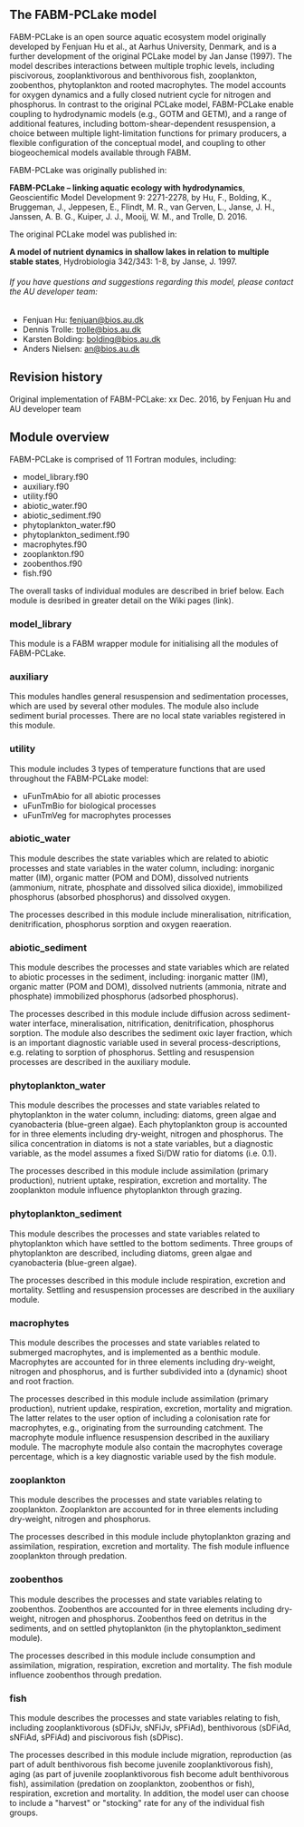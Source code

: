 ## The **FABM-PCLake** model 

FABM-PCLake is an open source aquatic ecosystem model originally developed by Fenjuan Hu et al., at Aarhus University, Denmark, and is a further development of the original PCLake model by Jan Janse (1997). The model describes interactions between multiple trophic levels, including piscivorous, zooplanktivorous and benthivorous fish, zooplankton, zoobenthos, phytoplankton and rooted macrophytes. The model accounts for oxygen dynamics and a fully closed nutrient cycle for nitrogen and phosphorus. In contrast to the original PCLake model, FABM-PCLake enable coupling to hydrodynamic models (e.g., GOTM and GETM), and a range of additional features, including bottom-shear-dependent resuspension, a choice between multiple light-limitation functions for primary producers, a flexible configuration of the conceptual model, and coupling to other biogeochemical models available through FABM.

FABM-PCLake was originally published in: 

**FABM-PCLake – linking aquatic ecology with hydrodynamics**, Geoscientific Model Development 9: 2271-2278,
by Hu, F., Bolding, K., Bruggeman, J., Jeppesen, E., Flindt, M. R., van Gerven, L., Janse, J. H., Janssen, A. B. G., Kuiper, J. J., Mooij, W. M., and Trolle, D. 2016. 

The original PCLake model was published in:
 
**A model of nutrient dynamics in shallow lakes in relation to multiple stable states**, Hydrobiologia 342/343: 1-8, by Janse, J. 1997.



###### If you have questions and suggestions regarding this model, please contact the AU developer team:
* Fenjuan Hu: fenjuan@bios.au.dk 
* Dennis Trolle: trolle@bios.au.dk                                            
* Karsten Bolding: bolding@bios.au.dk
* Anders Nielsen: an@bios.au.dk



## Revision history
Original implementation of FABM-PCLake: xx Dec. 2016, by Fenjuan Hu and AU developer team


## Module overview
FABM-PCLake is comprised of 11 Fortran modules, including:

* model_library.f90
* auxiliary.f90
* utility.f90
* abiotic_water.f90
* abiotic_sediment.f90
* phytoplankton_water.f90
* phytoplankton_sediment.f90
* macrophytes.f90
* zooplankton.f90
* zoobenthos.f90
* fish.f90

The overall tasks of individual modules are described in brief below. 
Each module is desribed in greater detail on the Wiki pages (link).

### model_library
This module is a FABM wrapper module for initialising all the modules of FABM-PCLake.

### auxiliary

This modules handles general resuspension and sedimentation processes, which are used by several other modules. The module also include sediment burial processes. There are no local state variables registered in this module.


### utility

This module includes 3 types of temperature functions that are used throughout the FABM-PCLake model: 

* uFunTmAbio for all abiotic processes 
* uFunTmBio for biological processes 
* uFunTmVeg for macrophytes processes


### abiotic_water

This module describes the state variables which are related to abiotic processes and state variables in the water column, including: inorganic matter (IM), organic matter (POM and DOM), dissolved nutrients (ammonium, nitrate, phosphate and dissolved silica dioxide), immobilized phosphorus (absorbed phosphorus) and dissolved oxygen. 

The processes described in this module include mineralisation, nitrification, denitrification, phosphorus sorption and oxygen reaeration.  


### abiotic_sediment

This module describes the processes and state variables which are related to abiotic processes in the sediment, including: inorganic matter (IM), organic matter (POM and DOM), dissolved nutrients (ammonia, nitrate and phosphate) immobilized phosphorus (adsorbed phosphorus).

The processes described in this module include diffusion across sediment-water interface, mineralisation, nitrification, denitrification, phosphorus sorption. The module also describes the sediment oxic layer fraction, which is an important diagnostic variable used in several process-descriptions, e.g. relating to sorption of phosphorus. Settling and resuspension processes are described in the auxiliary module.

### phytoplankton_water

This module describes the processes and state variables related to phytoplankton in the water column, including: diatoms, green algae and cyanobacteria (blue-green algae). Each phytoplankton group is accounted for in three elements including dry-weight, nitrogen and phosphorus. The silica concentration in diatoms is not a state variables, but a diagnostic variable, as the model assumes a fixed Si/DW ratio for diatoms (i.e. 0.1).

The processes described in this module include assimilation (primary production), nutrient uptake, respiration,
excretion and mortality. The zooplankton module influence phytoplankton through grazing. 

### phytoplankton_sediment

This module describes the processes and state variables related to phytoplankton which have settled to the bottom sediments. Three groups of phytoplankton are described, including diatoms, green algae and cyanobacteria (blue-green algae). 

The processes described in this module include respiration, excretion and mortality. Settling and resuspension processes are described in the auxiliary module.

### macrophytes

This module describes the processes and state variables related to submerged macrophytes, and is implemented as a benthic module. Macrophytes are accounted for in three elements including dry-weight, nitrogen and phosphorus, and is further subdivided into a (dynamic) shoot and root fraction.

The processes described in this module include assimilation (primary production), nutrient updake, respiration, excretion, mortality and migration. The latter relates to the user option of including a colonisation rate for macrophytes, e.g., originating from the surrounding catchment. The macrophyte module influence resuspension described in the auxiliary module. The macrophyte module also contain the macrophytes coverage percentage, which is a key diagnostic variable used by the fish module.

### zooplankton

This module describes the processes and state variables relating to zooplankton. Zooplankton are accounted for in three elements including dry-weight, nitrogen and phosphorus. 

The processes described in this module include phytoplankton grazing and assimilation, respiration, excretion and mortality. The fish module influence zooplankton through predation. 

### zoobenthos

This module describes the processes and state variables relating to zoobenthos. Zoobenthos are accounted for in three elements including dry-weight, nitrogen and phosphorus. Zoobenthos feed on detritus in the sediments, and on settled phytoplankton (in the phytoplankton_sediment module). 

The processes described in this module include consumption and assimilation, migration, respiration, excretion and mortality. The fish module influence zoobenthos through predation. 

### fish

This module describes the processes and state variables relating to fish, including zooplanktivorous  (sDFiJv, sNFiJv, sPFiAd), benthivorous (sDFiAd, sNFiAd, sPFiAd) and piscivorous fish (sDPisc).

The processes described in this module include migration, reproduction (as part of adult benthivorous fish become juvenile zooplanktivorous fish), aging (as part of juvenile zooplanktivorous fish become adult benthivorous fish), assimilation (predation on zooplankton, zoobenthos or fish), respiration, excretion and mortality. In addition, the model user can choose to include a "harvest" or "stocking" rate for any of the individual fish groups.